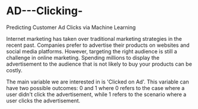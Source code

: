 # AD---Clicking-

Predicting Customer Ad Clicks via Machine Learning

Internet marketing has taken over traditional marketing strategies in the recent past. Companies prefer to advertise their products on websites and social media platforms. However, targeting the right audience is still a challenge in online marketing. Spending millions to display the advertisement to the audience that is not likely to buy your products can be costly.

The main variable we are interested in is 'Clicked on Ad'. This variable can have two possible outcomes: 0 and 1 where 0 refers to the case where a user didn't click the advertisement, while 1 refers to the scenario where a user clicks the advertisement.

